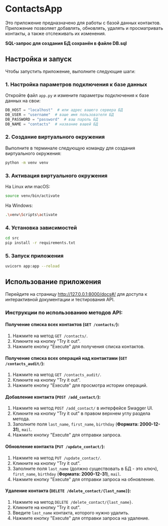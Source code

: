 # ContactsApp

Это приложение предназначено для работы с базой данных контактов. Приложение позволяет добавлять, обновлять, удалять и просматривать контакты, а также отслеживать их изменения.

**SQL-запрос для создания БД сохранён в файле DB.sql**


## Настройка и запуск

Чтобы запустить приложение, выполните следующие шаги:

### 1. Настройка параметров подключения к базе данных

Откройте файл `app.py` и измените параметры подключения к базе данных на свои:

```python
DB_HOST = "localhost"  # или адрес вашего сервера БД
DB_USER = "username"  # ваше имя пользователя БД
DB_PASSWORD = "password"  # ваш пароль БД
DB_NAME = "contacts"  # название вашей БД
```
### 2. Создание виртуального окружения

Выполните в терминале следующую команду для создания виртуального окружения:

```bash
python -m venv venv
```

### 3. Активация виртуального окружения

На Linux или macOS:
```bash
source venv/bin/activate
```

На Windows:
```bash
.\venv\Scripts\activate
```

### 4. Установка зависимостей

```bash
cd src
pip install -r requirements.txt
```

### 5. Запуск приложения

```bash
uvicorn app:app --reload
```

## Использование приложения

Перейдите на страницу http://127.0.0.1:8000/docs#/ для доступа к интерактивной документации и тестирования API.

### Инструкции по использованию методов API:

#### Получение списка всех контактов (`GET /contacts/`):
1. Нажмите на метод `GET /contacts/`.
2. Кликните на кнопку "Try it out".
3. Нажмите кнопку "Execute" для получения списка контактов.

#### Получение списка всех операций над контактами (`GET /contacts_audit/`):
1. Нажмите на метод `GET /contacts_audit/`.
2. Кликните на кнопку "Try it out".
3. Нажмите кнопку "Execute" для просмотра истории операций.

#### Добавление контакта (`POST /add_contact/`):
1. Нажмите на метод `POST /add_contact/` в интерфейсе Swagger UI.
2. Кликните на кнопку "Try it out" в правом верхнем углу раздела метода.
3. Заполните поля `last_name`, `first_name`, `birthday` (**Формата: 2000-12-31**), `mail`.
4. Нажмите кнопку "Execute" для отправки запроса.

#### Обновление контакта (`PUT /update_contact/`):
1. Нажмите на метод `PUT /update_contact/`.
2. Кликните на кнопку "Try it out".
3. Заполните поля `last_name` (должно существовать в БД - это ключ), `first_name`, `birthday` (**Формата: 2000-12-31**), `mail`.
4. Нажмите кнопку "Execute" для отправки запроса на обновление.

#### Удаление контакта (`DELETE /delete_contact/{last_name}`):
1. Нажмите на метод `DELETE /delete_contact/{last_name}`.
2. Кликните на кнопку "Try it out".
3. Введите `last_name` контакта, которого нужно удалить.
4. Нажмите кнопку "Execute" для отправки запроса на удаление.


